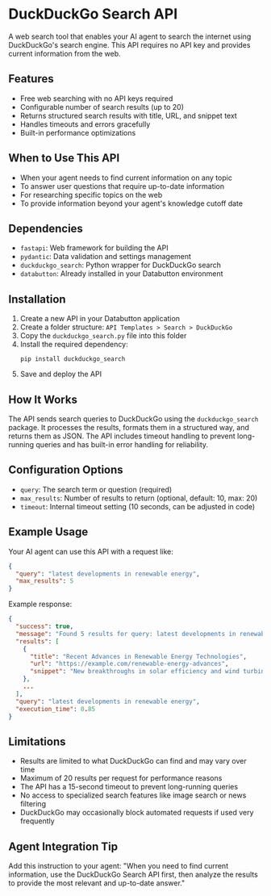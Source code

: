 # DuckDuckGo Search API

A web search tool that enables your AI agent to search the internet using DuckDuckGo's search engine. This API requires no API key and provides current information from the web.

## Features
- Free web searching with no API keys required
- Configurable number of search results (up to 20)
- Returns structured search results with title, URL, and snippet text
- Handles timeouts and errors gracefully
- Built-in performance optimizations

## When to Use This API
- When your agent needs to find current information on any topic
- To answer user questions that require up-to-date information
- For researching specific topics on the web
- To provide information beyond your agent's knowledge cutoff date

## Dependencies
- `fastapi`: Web framework for building the API
- `pydantic`: Data validation and settings management
- `duckduckgo_search`: Python wrapper for DuckDuckGo search
- `databutton`: Already installed in your Databutton environment

## Installation
1. Create a new API in your Databutton application
2. Create a folder structure: `API Templates > Search > DuckDuckGo`
3. Copy the `duckduckgo_search.py` file into this folder
4. Install the required dependency:
   ```
   pip install duckduckgo_search
   ```
5. Save and deploy the API

## How It Works
The API sends search queries to DuckDuckGo using the `duckduckgo_search` package. It processes the results, formats them in a structured way, and returns them as JSON. The API includes timeout handling to prevent long-running queries and has built-in error handling for reliability.

## Configuration Options
- `query`: The search term or question (required)
- `max_results`: Number of results to return (optional, default: 10, max: 20)
- `timeout`: Internal timeout setting (10 seconds, can be adjusted in code)

## Example Usage
Your AI agent can use this API with a request like:

```json
{
  "query": "latest developments in renewable energy",
  "max_results": 5
}
```

Example response:
```json
{
  "success": true,
  "message": "Found 5 results for query: latest developments in renewable energy",
  "results": [
    {
      "title": "Recent Advances in Renewable Energy Technologies",
      "url": "https://example.com/renewable-energy-advances",
      "snippet": "New breakthroughs in solar efficiency and wind turbine design are revolutionizing the renewable energy sector..."
    },
    ...
  ],
  "query": "latest developments in renewable energy",
  "execution_time": 0.85
}
```

## Limitations
- Results are limited to what DuckDuckGo can find and may vary over time
- Maximum of 20 results per request for performance reasons
- The API has a 15-second timeout to prevent long-running queries
- No access to specialized search features like image search or news filtering
- DuckDuckGo may occasionally block automated requests if used very frequently

## Agent Integration Tip
Add this instruction to your agent: "When you need to find current information, use the DuckDuckGo Search API first, then analyze the results to provide the most relevant and up-to-date answer."
